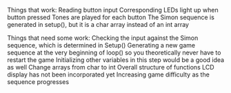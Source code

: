 Things that work:
	Reading button input
	Corresponding LEDs light up when button pressed
	Tones are played for each button
	The Simon sequence is generated in setup(), but it is a char array instead of an int array

Things that need some work:
	Checking the input against the Simon sequence, which is determined in Setup()
		Generating a new game sequence at the very beginning of loop() so you theoretically never have to restart the game
		Initializing other variables in this step would be a good idea as well
	Change arrays from char to int
	Overall structure of functions
	LCD display has not been incorporated yet
	Increasing game difficulty as the sequence progresses
